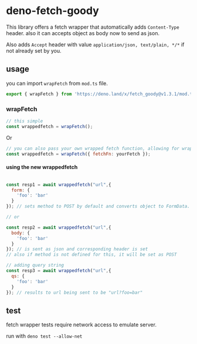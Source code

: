 # deno-fetch-goody

This library offers a fetch wrapper that automatically adds `Content-Type` header. also it can accepts object as body now to send as json.

Also adds `Accept` header with value `application/json, text/plain, */*` if not already set by you.

## usage

you can import `wrapFetch` from `mod.ts` file.

```js
export { wrapFetch } from 'https://deno.land/x/fetch_goody@v1.3.1/mod.ts';
```

### wrapFetch

```js
// this simple
const wrappedfetch = wrapFetch();
```

Or

```js
// you can also pass your own wrapped fetch function, allowing for wrapping fetch multiple times
const wrappedfetch = wrapFetch({ fetchFn: yourFetch });
```

#### using the new wrappedfetch

```js

const resp1 = await wrappedfetch("url",{
  form: {
    'foo': 'bar'
  }
}); // sets method to POST by default and converts object to FormData.

// or 

const resp2 = await wrappedfetch("url",{
  body: {
    'foo': 'bar'
  }
}); // is sent as json and corresponding header is set
// also if method is not defined for this, it will be set as POST

// adding query string
const resp3 = await wrappedfetch("url",{
  qs: {
    'foo': 'bar'
  }
}); // results to url being sent to be "url?foo=bar"
```

## test

fetch wrapper tests require network access to emulate server.

run with `deno test --allow-net`
